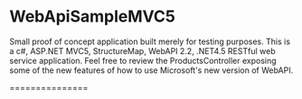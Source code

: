 WebApiSampleMVC5
================

Small proof of concept application built merely for testing purposes. This is a c#, ASP.NET MVC5, StructureMap, WebAPI 2.2, .NET4.5 RESTful web service application. Feel free to review the ProductsController exposing some of the new features of how to use Microsoft's new version of WebAPI.

===============


